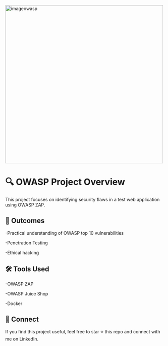 <img src="https://www.syedlearns.co/wp-content/uploads/2021/01/OWASP-TOP-10.jpg" alt="imageowasp" width="500px" >


# **🔍 OWASP Project Overview**
This project focuses on identifying security flaws in a test web application using OWASP ZAP.

## **📌 Outcomes**
-Practical understanding of OWASP top 10 vulnerabilities

-Penetration Testing

-Ethical hacking

## **🛠 Tools Used**
-OWASP ZAP 

-OWASP Juice Shop

-Docker

## **📢 Connect**
If you find this project useful, feel free to star ⭐ this repo and connect with me on LinkedIn.

